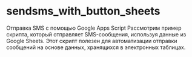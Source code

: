 # sendsms_with_button_sheets

Отправка SMS с помощью Google Apps Script
Рассмотрим пример скрипта, который отправляет SMS-сообщения, используя данные из Google Sheets. Этот скрипт полезен для автоматизации отправки сообщений на основе данных, хранящихся в электронных таблицах.
